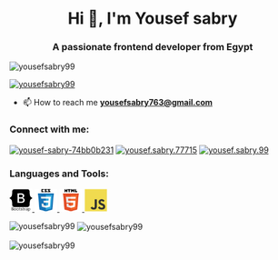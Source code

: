<h1 align="center">Hi 👋, I'm Yousef sabry</h1>
<h3 align="center">A passionate frontend developer from Egypt</h3>

<p align="left"> <img src="https://komarev.com/ghpvc/?username=yousefsabry99&label=Profile%20views&color=0e75b6&style=flat" alt="yousefsabry99" /> </p>

<p align="left"> <a href="https://github.com/ryo-ma/github-profile-trophy"><img src="https://github-profile-trophy.vercel.app/?username=yousefsabry99" alt="yousefsabry99" /></a> </p>

- 📫 How to reach me **yousefsabry763@gmail.com**

<h3 align="left">Connect with me:</h3>
<p align="left">
<a href="https://linkedin.com/in/yousef-sabry-74bb0b231" target="blank"><img align="center" src="https://raw.githubusercontent.com/rahuldkjain/github-profile-readme-generator/master/src/images/icons/Social/linked-in-alt.svg" alt="yousef-sabry-74bb0b231" height="30" width="40" /></a>
<a href="https://fb.com/yousef.sabry.77715" target="blank"><img align="center" src="https://raw.githubusercontent.com/rahuldkjain/github-profile-readme-generator/master/src/images/icons/Social/facebook.svg" alt="yousef.sabry.77715" height="30" width="40" /></a>
<a href="https://instagram.com/yousef.sabry.99" target="blank"><img align="center" src="https://raw.githubusercontent.com/rahuldkjain/github-profile-readme-generator/master/src/images/icons/Social/instagram.svg" alt="yousef.sabry.99" height="30" width="40" /></a>
</p>

<h3 align="left">Languages and Tools:</h3>
<p align="left"> <a href="https://getbootstrap.com" target="_blank" rel="noreferrer"> <img src="https://raw.githubusercontent.com/devicons/devicon/master/icons/bootstrap/bootstrap-plain-wordmark.svg" alt="bootstrap" width="40" height="40"/> </a> <a href="https://www.w3schools.com/css/" target="_blank" rel="noreferrer"> <img src="https://raw.githubusercontent.com/devicons/devicon/master/icons/css3/css3-original-wordmark.svg" alt="css3" width="40" height="40"/> </a> <a href="https://www.w3.org/html/" target="_blank" rel="noreferrer"> <img src="https://raw.githubusercontent.com/devicons/devicon/master/icons/html5/html5-original-wordmark.svg" alt="html5" width="40" height="40"/> </a> <a href="https://developer.mozilla.org/en-US/docs/Web/JavaScript" target="_blank" rel="noreferrer"> <img src="https://raw.githubusercontent.com/devicons/devicon/master/icons/javascript/javascript-original.svg" alt="javascript" width="40" height="40"/> </a> </p>

<p><img align="left" src="https://github-readme-stats.vercel.app/api/top-langs?username=yousefsabry99&show_icons=true&locale=en&layout=compact" alt="yousefsabry99" /></p>

<p>&nbsp;<img align="center" src="https://github-readme-stats.vercel.app/api?username=yousefsabry99&show_icons=true&locale=en" alt="yousefsabry99" /></p>

<p><img align="center" src="https://github-readme-streak-stats.herokuapp.com/?user=yousefsabry99&" alt="yousefsabry99" /></p>


